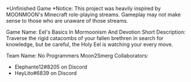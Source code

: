 *Unfinished Game
*Notice: This project was heavily inspired by MOONMOON's Minecraft role-playing streams. Gameplay may not make sense to those who are unaware of those streams.

Game Name: Eel's Basics In Mormoonism And Devotion
Short Description: Traverse the rigid catacombs of your fallen brethren in search for knowledge, but be careful, the Holy Eel is watching your every move.

Team Name: No Programmers Moon2Smerg
Collaborators:
  * Elephante12#8205 on Discord
  * HeyLito#6839 on Discord
